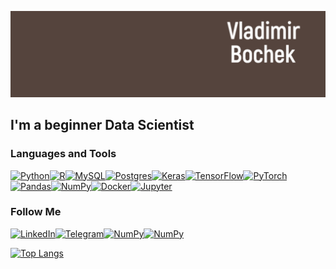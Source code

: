 ![Header](https://github.com/BcVlad/bcvlad/blob/main/assets/header.SvCyB.png)

## I'm a beginner Data Scientist

### Languages and Tools
[<img alt="Python" src="https://img.shields.io/badge/python%20-%2314354C.svg?&style=for-the-badge&logo=python&logoColor=white"/>](https://docs.python.org/3/)[<img alt="R" src="https://img.shields.io/badge/r-%23276DC3.svg?&style=for-the-badge&logo=r&logoColor=white"/>](https://www.r-project.org/other-docs.html)[<img alt="MySQL" src="https://img.shields.io/badge/mysql-%2300f.svg?&style=for-the-badge&logo=mysql&logoColor=white"/>](https://dev.mysql.com/doc/)[<img alt="Postgres" src ="https://img.shields.io/badge/postgres-%23316192.svg?&style=for-the-badge&logo=postgresql&logoColor=white"/>](https://postgrespro.ru/docs/postgresql)[<img alt="Keras" src="https://img.shields.io/badge/Keras%20-%23D00000.svg?&style=for-the-badge&logo=Keras&logoColor=white"/>](https://keras.io/)[<img alt="TensorFlow" src="https://img.shields.io/badge/TensorFlow%20-%23FF6F00.svg?&style=for-the-badge&logo=TensorFlow&logoColor=white" />](https://www.tensorflow.org/)[<img alt="PyTorch" src="https://img.shields.io/badge/PyTorch%20-%23EE4C2C.svg?&style=for-the-badge&logo=PyTorch&logoColor=white" />](https://pytorch.org/)[<img alt="Pandas" src="https://img.shields.io/badge/pandas%20-%23150458.svg?&style=for-the-badge&logo=pandas&logoColor=white" />](https://pandas.pydata.org/docs/)[<img alt="NumPy" src="https://img.shields.io/badge/numpy%20-%23013243.svg?&style=for-the-badge&logo=numpy&logoColor=white" />](https://numpy.org/)[<img alt="Docker" src="https://img.shields.io/badge/docker%20-%230db7ed.svg?&style=for-the-badge&logo=docker&logoColor=white"/>](https://docs.docker.com/)[<img alt="Jupyter" src="https://img.shields.io/badge/Jupyter%20-%23F37626.svg?&style=for-the-badge&logo=Jupyter&logoColor=white" />](https://jupyter.org/)


### Follow Me

[<img alt="LinkedIn" src="https://img.shields.io/badge/linkedin%20-%230077B5.svg?&style=for-the-badge&logo=linkedin&logoColor=white"/>](http://linkedin.com/in/vladmirbc)[<img alt="Telegram" src="https://img.shields.io/badge/Telegram-2CA5E0?style=for-the-badge&logo=telegram&logoColor=white" />](https://t.me/vladmir_bc)[![NumPy](https://img.shields.io/badge/-Stepik-<COLOR>?style=for-the-badge)](https://stepik.org/users/97079898)[![NumPy](https://img.shields.io/badge/-Coursera-0056D2?style=for-the-badge)](https://www.coursera.org/user/4f24abb3c60396f13e50c0bd691f13a2)


[![Top Langs](https://github-readme-stats.vercel.app/api/top-langs/?username=anuraghazra&layout=compact)](https://github.com/anuraghazra/github-readme-stats)
